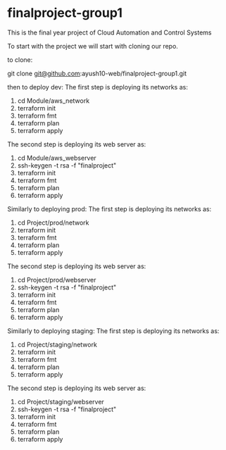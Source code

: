 # finalproject-group1
This is the final year project of Cloud Automation and Control Systems

To start with the project we will start with cloning our repo.

to clone:

git clone git@github.com:ayush10-web/finalproject-group1.git


then to deploy dev:
  The first step is deploying its networks as:
  1. cd Module/aws_network
  2. terraform init
  3. terraform fmt
  4. terraform plan
  5. terraform apply

  The second step is deploying its web server as: 
  1. cd Module/aws_webserver
  2. ssh-keygen -t rsa -f "finalproject"
  3. terraform init
  4. terraform fmt
  5. terraform plan
  6. terraform apply

Similarly to deploying prod:
  The first step is deploying its networks as:
  1. cd Project/prod/network
  2. terraform init
  3. terraform fmt
  4. terraform plan
  5. terraform apply

  The second step is deploying its web server as: 
  1. cd Project/prod/webserver
  2. ssh-keygen -t rsa -f "finalproject"
  3. terraform init
  4. terraform fmt
  5. terraform plan
  6. terraform apply

Similarly to deploying staging:
  The first step is deploying its networks as:
  1. cd Project/staging/network
  2. terraform init
  3. terraform fmt
  4. terraform plan
  5. terraform apply

  The second step is deploying its web server as: 
  1. cd Project/staging/webserver
  2. ssh-keygen -t rsa -f "finalproject"
  3. terraform init
  4. terraform fmt
  5. terraform plan
  6. terraform apply




